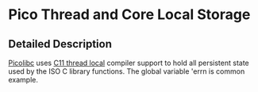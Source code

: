 # Pico Thread and Core Local Storage
## Detailed Description
[Picolibc](https://github.com/picolibc/picolibc) uses [C11 thread local](https://en.wikipedia.org/wiki/Thread-local_storage) compiler support to hold all persistent state used by the ISO C library functions.  The global variable 'errn is common example.  
<!--stackedit_data:
eyJoaXN0b3J5IjpbLTg0Mjk3MzI2NiwtODM2NDIwMjc1LC05Mz
I2NjE4MDIsLTE3NjA1MTM1OTgsNzg3MzY4NTE4XX0=
-->